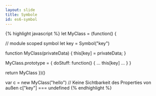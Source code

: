 ```yaml
---
layout: slide
title: Symbole
id: es6-symbol
---
```

{% highlight javascript %}
let MyClass = (function() {

  // module scoped symbol
  let key = Symbol("key")

  function MyClass(privateData) {
    this[key] = privateData;
  }

  MyClass.prototype = {
    doStuff: function() {
      ... this[key] ...
    }
  }

  return MyClass
})()

var c = new MyClass("hello")
// Keine Sichtbarkeit des Properties von außen
c["key"] === undefined
{% endhighlight %}

